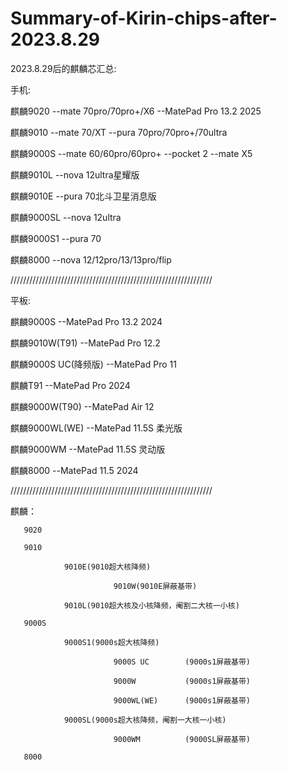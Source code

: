 # Summary-of-Kirin-chips-after-2023.8.29
2023.8.29后的麒麟芯汇总:

手机: 

麒麟9020 --mate 70pro/70pro+/X6 --MatePad Pro 13.2 2025

麒麟9010 --mate 70/XT --pura 70pro/70pro+/70ultra

麒麟9000S --mate 60/60pro/60pro+ --pocket 2 --mate X5

麒麟9010L --nova 12ultra星耀版

麒麟9010E --pura 70北斗卫星消息版

麒麟9000SL --nova 12ultra 

麒麟9000S1 --pura 70

麒麟8000 --nova 12/12pro/13/13pro/flip

////////////////////////////////////////////////////////////////

平板:

麒麟9000S --MatePad Pro 13.2 2024

麒麟9010W(T91) --MatePad Pro 12.2

麒麟9000S UC(降频版) --MatePad Pro 11 

麒麟T91 --MatePad Pro 2024

麒麟9000W(T90) --MatePad Air 12

麒麟9000WL(WE) --MatePad 11.5S 柔光版

麒麟9000WM --MatePad 11.5S 灵动版

麒麟8000 --MatePad 11.5 2024

////////////////////////////////////////////////////////////////

麒麟： 

       9020
       
       9010 
       
                9010E(9010超大核降频) 
                
                           9010W(9010E屏蔽基带)
                           
                9010L(9010超大核及小核降频，阉割二大核一小核) 
                
       9000S 
       
                9000S1(9000s超大核降频) 
                
                           9000S UC        (9000s1屏蔽基带) 
                           
                           9000W           (9000s1屏蔽基带)  
                           
                           9000WL(WE)      (9000s1屏蔽基带) 
                           
                9000SL(9000s超大核降频，阉割一大核一小核)
                
                           9000WM          (9000SL屏蔽基带)
                           
       8000
